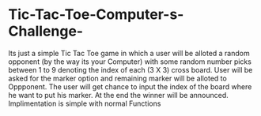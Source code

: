 # Tic-Tac-Toe-Computer-s-Challenge-
Its just a simple Tic Tac Toe game in which a user will be alloted a random opponent (by the way its your Computer) with some random number picks between 1 to 9 denoting the index of each (3 X 3) cross board. User will be asked for the marker option and remaining marker will be alloted to Oppponent. The user will get chance to input the index of the board where he want to put his marker. At the end the winner will be announced. Implimentation is simple with normal Functions
